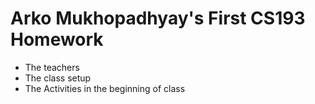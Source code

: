 # Arko Mukhopadhyay's First CS193 Homework
- The teachers
- The class setup
- The Activities in the beginning of class
